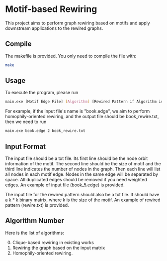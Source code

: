 # Motif-based Rewiring
This project aims to perform graph rewiring based on motifs and apply downstream applications to the rewired graphs.
## Compile
The makefile is provided. You only need to compile the file with:
```bash
make
```
## Usage
To execute the program, please run
```bash
main.exe [Motif Edge File] [Algorithm] [Rewired Pattern if Algorithm is 1] [Output File Name]
```
For example, if the input file's name is "book.edge", we aim to perform homophily-oriented rewiring, and the output file should be book_rewire.txt, then we need to run
```bash
main.exe book.edge 2 book_rewire.txt
```
## Input Format
The input file should be a txt file. Its first line should be the node orbit information of the motif. The second line should be the size of motif and the third line indicates the number of nodes in the graph. Then each line will list all nodes in each motif edge. Nodes in the same edge will be separated by space. All duplicated edges should be removed if you need weighted edges. An example of input file (book_5.edge) is provided.

The input file for the rewired pattern should also be a txt file. It should have a k * k binary matrix, where k is the size of the motif. An example of rewired pattern (rewire.txt) is provided.

## Algorithm Number
Here is the list of algorithms:

0. Clique-based rewiring in existing works
1. Rewiring the graph based on the input matrix
2. Homophily-oriented rewiring.